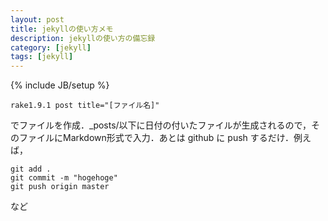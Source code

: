 ```yaml
---
layout: post
title: jekyllの使い方メモ
description: jekyllの使い方の備忘録
category: [jekyll]
tags: [jekyll]
---
```

{% include JB/setup %}

```
rake1.9.1 post title="[ファイル名]"
```

でファイルを作成．_posts/以下に日付の付いたファイルが生成されるので，そのファイルにMarkdown形式で入力．あとは github に push するだけ．例えば，

```
git add .
git commit -m "hogehoge"
git push origin master
```

など
